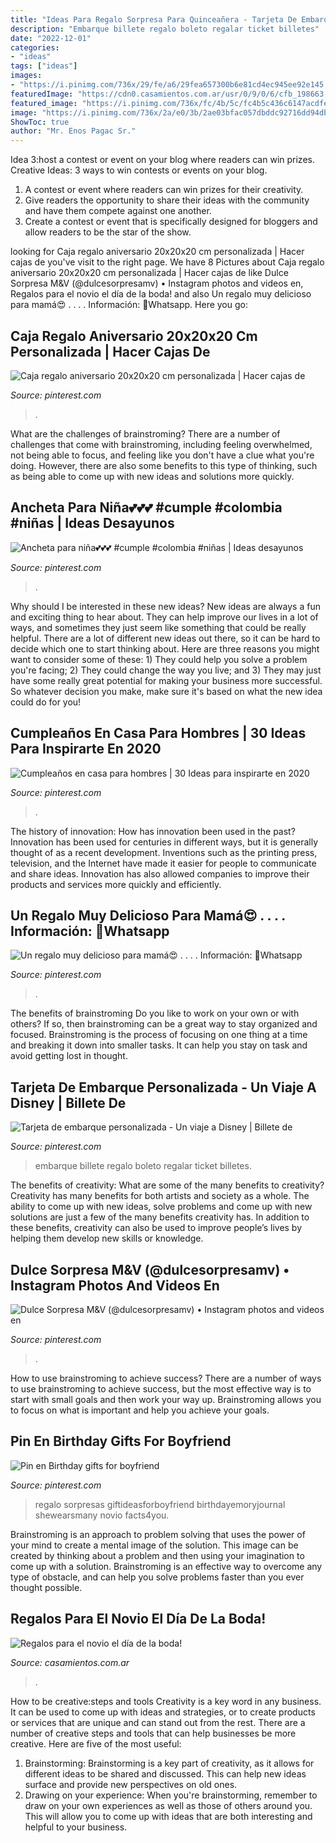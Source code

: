```yaml
---
title: "Ideas Para Regalo Sorpresa Para Quinceañera - Tarjeta De Embarque Personalizada"
description: "Embarque billete regalo boleto regalar ticket billetes"
date: "2022-12-01"
categories:
- "ideas"
tags: ["ideas"]
images:
- "https://i.pinimg.com/736x/29/fe/a6/29fea657300b6e81cd4ec945ee92e145.jpg"
featuredImage: "https://cdn0.casamientos.com.ar/usr/0/9/0/6/cfb_198663.jpg"
featured_image: "https://i.pinimg.com/736x/fc/4b/5c/fc4b5c436c6147acdfe71e9a241d61ed.jpg"
image: "https://i.pinimg.com/736x/2a/e0/3b/2ae03bfac057dbddc92716dd94db6134.jpg"
ShowToc: true
author: "Mr. Enos Pagac Sr."
---
```



Idea 3:host a contest or event on your blog where readers can win prizes.
Creative Ideas: 3 ways to win contests or events on your blog.
1. A contest or event where readers can win prizes for their creativity.
2. Give readers the opportunity to share their ideas with the community and have them compete against one another.
3. Create a contest or event that is specifically designed for bloggers and allow readers to be the star of the show.

	

		
looking for Caja regalo aniversario 20x20x20 cm personalizada | Hacer cajas de you've visit to the right page. We have 8 Pictures about Caja regalo aniversario 20x20x20 cm personalizada | Hacer cajas de like Dulce Sorpresa M&amp;V (@dulcesorpresamv) • Instagram photos and videos en, Regalos para el novio el día de la boda! and also Un regalo muy delicioso para mamá😍 . . . . Información: 📲Whatsapp. Here you go:
		
    
## Caja Regalo Aniversario 20x20x20 Cm Personalizada | Hacer Cajas De

<img loading=lazy src="https://i.pinimg.com/736x/2a/e0/3b/2ae03bfac057dbddc92716dd94db6134.jpg" onerror="this.onerror=null;this.src='https://tse1.mm.bing.net/th?id=OIP.JiB8ktRBrXELoq_T0fT5lAC7FN&amp;pid=15.1';" alt="Caja regalo aniversario 20x20x20 cm personalizada | Hacer cajas de">

_Source: pinterest.com_

>. 

	

What are the challenges of brainstroming?
There are a number of challenges that come with brainstroming, including feeling overwhelmed, not being able to focus, and feeling like you don't have a clue what you're doing. However, there are also some benefits to this type of thinking, such as being able to come up with new ideas and solutions more quickly.

    
## Ancheta Para Niña💕💕💕 #cumple #colombia #niñas | Ideas Desayunos

<img loading=lazy src="https://i.pinimg.com/736x/9f/5e/cf/9f5ecfcabf7e20c4dd8cd678f09e5ab2.jpg" onerror="this.onerror=null;this.src='https://tse3.mm.bing.net/th?id=OIP.uqiWb0B5uH0Ei2iqh0qpewHaHa&amp;pid=15.1';" alt="Ancheta para niña💕💕💕 #cumple #colombia #niñas | Ideas desayunos">

_Source: pinterest.com_

>. 

	

Why should I be interested in these new ideas?
New ideas are always a fun and exciting thing to hear about. They can help improve our lives in a lot of ways, and sometimes they just seem like something that could be really helpful. There are a lot of different new ideas out there, so it can be hard to decide which one to start thinking about. Here are three reasons you might want to consider some of these: 1) They could help you solve a problem you're facing; 2) They could change the way you live; and 3) They may just have some really great potential for making your business more successful. So whatever decision you make, make sure it's based on what the new idea could do for you!

    
## Cumpleaños En Casa Para Hombres | 30 Ideas Para Inspirarte En 2020

<img loading=lazy src="https://i.pinimg.com/736x/ed/45/6b/ed456b610832678ba24e863bec8cacb1.jpg" onerror="this.onerror=null;this.src='https://tse1.mm.bing.net/th?id=OIP.Dvxlih89X9BmHHdI9g82oAHaJ4&amp;pid=15.1';" alt="Cumpleaños en casa para hombres | 30 Ideas para inspirarte en 2020">

_Source: pinterest.com_

>. 

	

The history of innovation: How has innovation been used in the past?
Innovation has been used for centuries in different ways, but it is generally thought of as a recent development. Inventions such as the printing press, television, and the Internet have made it easier for people to communicate and share ideas. Innovation has also allowed companies to improve their products and services more quickly and efficiently.

    
## Un Regalo Muy Delicioso Para Mamá😍 . . . . Información: 📲Whatsapp

<img loading=lazy src="https://i.pinimg.com/736x/29/fe/a6/29fea657300b6e81cd4ec945ee92e145.jpg" onerror="this.onerror=null;this.src='https://tse4.mm.bing.net/th?id=OIP.7nn0-DkiRTLZIRYY8FMffAHaJQ&amp;pid=15.1';" alt="Un regalo muy delicioso para mamá😍 . . . . Información: 📲Whatsapp">

_Source: pinterest.com_

>. 

	

The benefits of brainstroming
Do you like to work on your own or with others? If so, then brainstroming can be a great way to stay organized and focused. Brainstroming is the process of focusing on one thing at a time and breaking it down into smaller tasks. It can help you stay on task and avoid getting lost in thought.

    
## Tarjeta De Embarque Personalizada - Un Viaje A Disney | Billete De

<img loading=lazy src="https://i.pinimg.com/736x/07/bd/08/07bd0809c16886b162ceeff007841e4b.jpg" onerror="this.onerror=null;this.src='https://tse3.mm.bing.net/th?id=OIP.-NwbOozaesJDlP1bbWENIAHaGg&amp;pid=15.1';" alt="Tarjeta de embarque personalizada - Un viaje a Disney | Billete de">

_Source: pinterest.com_

>embarque billete regalo boleto regalar ticket billetes. 

	

The benefits of creativity: What are some of the many benefits to creativity?
Creativity has many benefits for both artists and society as a whole. The ability to come up with new ideas, solve problems and come up with new solutions are just a few of the many benefits creativity has. In addition to these benefits, creativity can also be used to improve people’s lives by helping them develop new skills or knowledge.

    
## Dulce Sorpresa M&amp;V (@dulcesorpresamv) • Instagram Photos And Videos En

<img loading=lazy src="https://i.pinimg.com/736x/f0/35/60/f035600d738f305a4b95b600eb942668.jpg" onerror="this.onerror=null;this.src='https://tse1.mm.bing.net/th?id=OIP.-_ZsyCINOOp_dS-nTthLoAHaJ3&amp;pid=15.1';" alt="Dulce Sorpresa M&amp;V (@dulcesorpresamv) • Instagram photos and videos en">

_Source: pinterest.com_

>. 

	

How to use brainstroming to achieve success?
There are a number of ways to use brainstroming to achieve success, but the most effective way is to start with small goals and then work your way up. Brainstroming allows you to focus on what is important and help you achieve your goals.

    
## Pin En Birthday Gifts For Boyfriend

<img loading=lazy src="https://i.pinimg.com/736x/fc/4b/5c/fc4b5c436c6147acdfe71e9a241d61ed.jpg" onerror="this.onerror=null;this.src='https://tse1.mm.bing.net/th?id=OIP.wLe0E7_UXzdwCeRqBn_XiwHaIt&amp;pid=15.1';" alt="Pin en Birthday gifts for boyfriend">

_Source: pinterest.com_

>regalo sorpresas giftideasforboyfriend birthdayemoryjournal shewearsmany novio facts4you. 

	

Brainstroming is an approach to problem solving that uses the power of your mind to create a mental image of the solution. This image can be created by thinking about a problem and then using your imagination to come up with a solution. Brainstroming is an effective way to overcome any type of obstacle, and can help you solve problems faster than you ever thought possible.

    
## Regalos Para El Novio El Día De La Boda!

<img loading=lazy src="https://cdn0.casamientos.com.ar/usr/0/9/0/6/cfb_198663.jpg" onerror="this.onerror=null;this.src='https://tse4.mm.bing.net/th?id=OIP.tNT14i3Ib95ohWJkQyVATQHaHD&amp;pid=15.1';" alt="Regalos para el novio el día de la boda!">

_Source: casamientos.com.ar_

>. 

	

How to be creative:steps and tools
Creativity is a key word in any business. It can be used to come up with ideas and strategies, or to create products or services that are unique and can stand out from the rest.
There are a number of creative steps and tools that can help businesses be more creative. Here are five of the most useful: 
1. Brainstorming: Brainstorming is a key part of creativity, as it allows for different ideas to be shared and discussed. This can help new ideas surface and provide new perspectives on old ones. 
2. Drawing on your experience: When you're brainstorming, remember to draw on your own experiences as well as those of others around you. This will allow you to come up with ideas that are both interesting and helpful to your business. 

